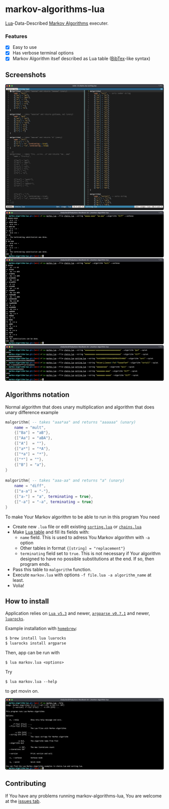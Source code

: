 # markov-algorithms-lua
[Lua][lua]-Data-Described [Markov Algorithms][malorithms] executer.

### Features
- [x] Easy to use
- [x] Has verbose terminal options 
- [x] Markov Algorithm itsef described as Lua table ([BibTex][bibtex]-like syntax)

## Screenshots
![Algorithms](images/algorithms.png)
![Running](images/run1.png)
![Running](images/run2.png)
![Running](images/run3.png)

## Algorithms notation
Normal algorithm that does unary multiplication and algorithm that does unary difference example
```lua
malgorithm{ -- takes "aaa*aa" and returns "aaaaaa" (unary)
	name = "mult",
	{["Ba"] = "aB"},
	{["Aa"] = "aBA"},
	{["A"]  = ""},
	{["a*"] = "*A"},
	{["*a"] = "*"},
	{["*"] = ""},
	{["B"] = "a"},
}

malgorithm{ -- takes "aaa-aa" and returns "a" (unary)
	name = "diff",
	{["a-a"] = "-"},
	{["a-"] = "a", terminating = true},
	{["-a"] = "-a", terminating = true}
}
```
To make Your Markov algorithm to be able to run in this program You need
* Create new `.lua` file or edit existing [`sorting.lua`][sorting] or [`chains.lua`][chains]
* Make [Lua table][luatable] and fill its fields with:
    - `name` field. This is used to adress You Markov algorithm with `-a` option
    - Other tables in format `{[string] = "replacement"}`
    - `terminating` field set to `true`. This is not necessary if Your algorithm designed to have no possible substitutions at the end. If so, then program ends.
* Pass this table to `malgorithm` function. 
* Execute `markov.lua` with options `-f file.lua -a algorithm_name` at least.
* Volia!

## How to install
Application relies on [`Lua v5.3`][lua] and newer, [`argparse v0.7.1`][argparse] and newer, [`luarocks`][luarocks].  

Example installation with [`homebrew`][brew]:
```shell-session
$ brew install lua luarocks
$ luarocks install argparse
```

Then, app can be run with

```
$ lua markov.lua <options>
```

 Try 

 ```
 $ lua markov.lua --help
 ```

 to get movin on.


![Help](images/help.png)


## Contributing
If You have any problems running markov-algorithms-lua, You are welcome at the [issues tab][issue].

[issue]: https://github.com/Dolfost/markov-algorithm-lua/issues
[malorithms]: https://en.wikipedia.org/wiki/Markov_algorithm
[lua]: https://www.lua.org
[bibtex]: https://en.wikipedia.org/wiki/BibTeX
[luarocks]: https://luarocks.org
[argparse]: https://luarocks.org/modules/argparse/argparse
[brew]: https://brew.sh

[sorting]:https://github.com/Dolfost/markov-algorithm-lua/blob/main/sorting.lua
[chains]: https://github.com/Dolfost/markov-algorithm-lua/blob/main/chains.lua

[luatable]: https://www.lua.org/pil/2.5.html
